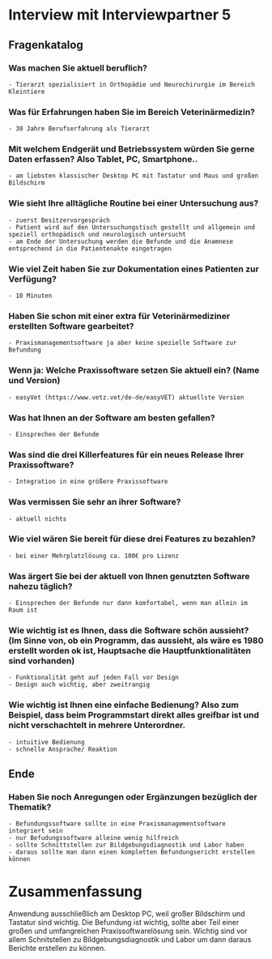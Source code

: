 # Interview mit Interviewpartner 5

## Fragenkatalog

### Was machen Sie aktuell beruflich? 
    - Tierarzt spezialisiert in Orthopädie und Neurochirurgie im Bereich Kleintiere
 
### Was für Erfahrungen haben Sie im Bereich Veterinärmedizin? 
    - 30 Jahre Berufserfahrung als Tierarzt

### Mit welchem Endgerät und Betriebssystem würden Sie gerne Daten erfassen? Also Tablet, PC, Smartphone..
    - am liebsten klassischer Desktop PC mit Tastatur und Maus und großen Bildschirm

### Wie sieht Ihre alltägliche Routine bei einer Untersuchung aus?
    - zuerst Besitzervorgespräch
    - Patient wird auf den Untersuchungstisch gestellt und allgemein und speziell orthopädisch und neurologisch untersucht
    - am Ende der Untersuchung werden die Befunde und die Anamnese entsprechend in die Patientenakte eingetragen  

### Wie viel Zeit haben Sie zur Dokumentation eines Patienten zur Verfügung? 
    - 10 Minuten 

### Haben Sie schon mit einer extra für Veterinärmediziner erstellten Software gearbeitet? 
    - Praxismanagementsoftware ja aber keine spezielle Software zur Befundung 

### Wenn ja: Welche Praxissoftware setzen Sie aktuell ein? (Name und Version)
    - easyVet (https://www.vetz.vet/de-de/easyVET) aktuellste Version

### Was hat Ihnen an der Software am besten gefallen?
    - Einsprechen der Befunde 

### Was sind die drei Killerfeatures für ein neues Release Ihrer Praxissoftware?
    - Integration in eine größere Praxissoftware 

###  Was vermissen Sie sehr an ihrer Software?
    - aktuell nichts 

###  Wie viel wären Sie bereit für diese drei Features zu bezahlen? 
    - bei einer Mehrplatzlösung ca. 100€ pro Lizenz

### Was ärgert Sie bei der aktuell von Ihnen genutzten Software nahezu täglich?
    - Einsprechen der Befunde nur dann komfortabel, wenn man allein im Raum ist

### Wie wichtig ist es Ihnen, dass die Software schön aussieht? (Im Sinne von, ob ein Programm, das aussieht, als wäre es 1980 erstellt worden ok ist, Hauptsache die Hauptfunktionalitäten sind vorhanden) 
    - Funktionalität geht auf jeden Fall vor Design
    - Design auch wichtig, aber zweitrangig
 
### Wie wichtig ist Ihnen eine einfache Bedienung? Also zum Beispiel, dass beim Programmstart direkt alles greifbar ist und nicht verschachtelt in mehrere Unterordner.
    - intuitive Bedienung
    - schnelle Ansprache/ Reaktion


## Ende
### Haben Sie noch Anregungen oder Ergänzungen bezüglich der Thematik?
    - Befundungssoftware sollte in eine Praxismanagementsoftware integriert sein
    - nur Befudungssoftware alleine wenig hilfreich
    - sollte Schnittstellen zur Bildgebungsdiagnostik und Labor haben
    - daraus sollte man dann einen kompletten Befundungsericht erstellen können




# Zusammenfassung

Anwendung ausschließlich am Desktop PC, weil großer Bildschirm und Tastatur sind wichtig.
Die Befundung ist wichtig, sollte aber Teil einer großen und umfangreichen Praxissoftwarelösung sein. 
Wichtig sind vor allem Schnitstellen zu Bildgebungsdiagnostik und Labor um dann daraus Berichte erstellen zu können.
